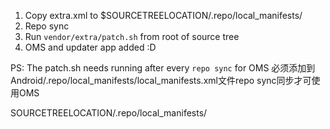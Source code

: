 
1. Copy extra.xml to $SOURCETREELOCATION/.repo/local_manifests/
2. Repo sync
2. Run `vendor/extra/patch.sh` from root of source tree
3. OMS and updater app added :D

PS: The patch.sh needs running after every `repo sync` for OMS
必须添加到Android/.repo/local_manifests/local_manifests.xml文件repo sync同步才可使用OMS

SOURCETREELOCATION/.repo/local_manifests/
<?xml version="1.0" encoding="UTF-8"?>
<manifest>
  <project name="luk1337/android_vendor_extra" path="vendor/extra" remote="github" revision="cm-14.1-rootless" />
  <project name="substratum/interfacer" path="packages/apps/ThemeInterfacer" remote="github" revision="n-rootless" />
</manifest>
